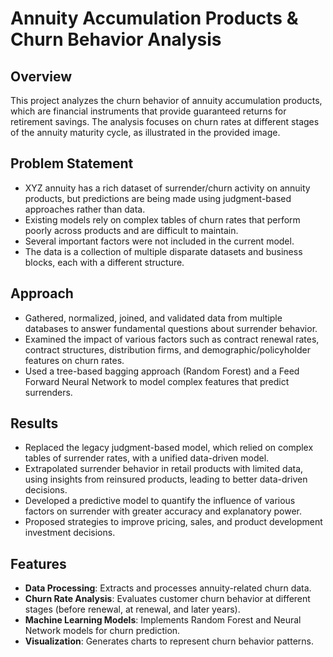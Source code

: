 # Annuity Accumulation Products & Churn Behavior Analysis

## Overview
This project analyzes the churn behavior of annuity accumulation products, which are financial instruments that provide guaranteed returns for retirement savings. The analysis focuses on churn rates at different stages of the annuity maturity cycle, as illustrated in the provided image.

## Problem Statement
- XYZ annuity has a rich dataset of surrender/churn activity on annuity products, but predictions are being made using judgment-based approaches rather than data.
- Existing models rely on complex tables of churn rates that perform poorly across products and are difficult to maintain.
- Several important factors were not included in the current model.
- The data is a collection of multiple disparate datasets and business blocks, each with a different structure.

## Approach
- Gathered, normalized, joined, and validated data from multiple databases to answer fundamental questions about surrender behavior.
- Examined the impact of various factors such as contract renewal rates, contract structures, distribution firms, and demographic/policyholder features on churn rates.
- Used a tree-based bagging approach (Random Forest) and a Feed Forward Neural Network to model complex features that predict surrenders.

## Results
- Replaced the legacy judgment-based model, which relied on complex tables of surrender rates, with a unified data-driven model.
- Extrapolated surrender behavior in retail products with limited data, using insights from reinsured products, leading to better data-driven decisions.
- Developed a predictive model to quantify the influence of various factors on surrender with greater accuracy and explanatory power.
- Proposed strategies to improve pricing, sales, and product development investment decisions.

## Features
- **Data Processing**: Extracts and processes annuity-related churn data.
- **Churn Rate Analysis**: Evaluates customer churn behavior at different stages (before renewal, at renewal, and later years).
- **Machine Learning Models**: Implements Random Forest and Neural Network models for churn prediction.
- **Visualization**: Generates charts to represent churn behavior patterns.
